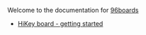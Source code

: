 Welcome to the documentation for [96boards](https://www.96boards.org/)

* [HiKey board - getting started](https://github.com/96boards/documentation/wiki/HiKeyGettingStarted)